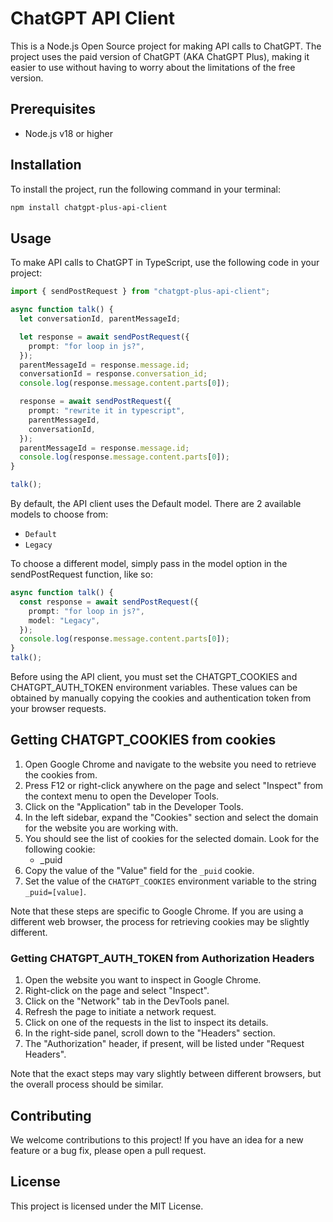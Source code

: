 # ChatGPT API Client

This is a Node.js Open Source project for making API calls to ChatGPT. The project uses the paid version of ChatGPT (AKA ChatGPT Plus), making it easier to use without having to worry about the limitations of the free version.

## Prerequisites

- Node.js v18 or higher

## Installation

To install the project, run the following command in your terminal:

```bash
npm install chatgpt-plus-api-client
```

## Usage

To make API calls to ChatGPT in TypeScript, use the following code in your project:

```typescript
import { sendPostRequest } from "chatgpt-plus-api-client";

async function talk() {
  let conversationId, parentMessageId;

  let response = await sendPostRequest({
    prompt: "for loop in js?",
  });
  parentMessageId = response.message.id;
  conversationId = response.conversation_id;
  console.log(response.message.content.parts[0]);

  response = await sendPostRequest({
    prompt: "rewrite it in typescript",
    parentMessageId,
    conversationId,
  });
  parentMessageId = response.message.id;
  console.log(response.message.content.parts[0]);
}

talk();
```

By default, the API client uses the Default model. There are 2 available models to choose from:

- `Default`
- `Legacy`

To choose a different model, simply pass in the model option in the sendPostRequest function, like so:

```ts
async function talk() {
  const response = await sendPostRequest({
    prompt: "for loop in js?",
    model: "Legacy",
  });
  console.log(response.message.content.parts[0]);
}
talk();
```

Before using the API client, you must set the CHATGPT_COOKIES and CHATGPT_AUTH_TOKEN environment variables. These values can be obtained by manually copying the cookies and authentication token from your browser requests.

## Getting CHATGPT_COOKIES from cookies

1. Open Google Chrome and navigate to the website you need to retrieve the cookies from.
2. Press F12 or right-click anywhere on the page and select "Inspect" from the context menu to open the Developer Tools.
3. Click on the "Application" tab in the Developer Tools.
4. In the left sidebar, expand the "Cookies" section and select the domain for the website you are working with.
5. You should see the list of cookies for the selected domain. Look for the following cookie:
   - _puid
6. Copy the value of the "Value" field for the `_puid` cookie.
7. Set the value of the `CHATGPT_COOKIES` environment variable to the string `_puid=[value]`.

Note that these steps are specific to Google Chrome. If you are using a different web browser, the process for retrieving cookies may be slightly different.

### Getting CHATGPT_AUTH_TOKEN from Authorization Headers

1. Open the website you want to inspect in Google Chrome.
2. Right-click on the page and select "Inspect".
3. Click on the "Network" tab in the DevTools panel.
4. Refresh the page to initiate a network request.
5. Click on one of the requests in the list to inspect its details.
6. In the right-side panel, scroll down to the "Headers" section.
7. The "Authorization" header, if present, will be listed under "Request Headers".

Note that the exact steps may vary slightly between different browsers, but the overall process should be similar.

## Contributing

We welcome contributions to this project! If you have an idea for a new feature or a bug fix, please open a pull request.

## License

This project is licensed under the MIT License.
